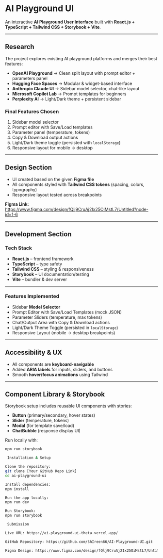 #  AI Playground UI  

An interactive **AI Playground User Interface** built with **React.js + TypeScript + Tailwind CSS + Storybook + Vite**.    

---

##  Research

The project explores existing AI playground platforms and merges their best features:  

- **OpenAI Playground** → Clean split layout with prompt editor + parameters panel  
- **Hugging Face Spaces** → Modular & widget-based interface  
- **Anthropic Claude UI** → Sidebar model selector, chat-like layout  
- **Microsoft Copilot Lab** → Prompt templates for beginners  
- **Perplexity AI** → Light/Dark theme + persistent sidebar  

###  Final Features Chosen
1. Sidebar model selector  
2. Prompt editor with Save/Load templates  
3. Parameter panel (temperature, tokens)  
4. Copy & Download output actions  
5. Light/Dark theme toggle (persisted with `localStorage`)  
6. Responsive layout for mobile → desktop  

---

##  Design Section

- UI created based on the given **Figma file**  
- All components styled with **Tailwind CSS tokens** (spacing, colors, typography)  
- Responsive layout tested across breakpoints  

 **Figma Link:** https://www.figma.com/design/fQlj9CruAj2Ix25OiMstL7/Untitled?node-id=1-6  

---

##  Development Section  

###  Tech Stack
- **React.js** – frontend framework  
- **TypeScript** – type safety  
- **Tailwind CSS** – styling & responsiveness  
- **Storybook** – UI documentation/testing  
- **Vite** – bundler & dev server  


---

###  Features Implemented
-  Sidebar **Model Selector**  
-  Prompt Editor with Save/Load Templates (mock JSON)  
-  Parameter Sliders (temperature, max tokens)  
-  Chat/Output Area with Copy & Download actions  
-  Light/Dark Theme Toggle (persisted in `localStorage`)  
-  Responsive Layout (mobile → desktop breakpoints)   

---

##  Accessibility & UX
- All components are **keyboard-navigable**  
- Added **ARIA labels** for inputs, sliders, and buttons  
- Smooth **hover/focus animations** using Tailwind

---

##  Component Library & Storybook
Storybook setup includes reusable UI components with stories:  

- **Button** (primary/secondary, hover states)  
- **Slider** (temperature, tokens)  
- **Modal** (for template save/load)  
- **ChatBubble** (response display UI)  

Run locally with:  
```bash
npm run storybook

 Installation & Setup

Clone the repository:
git clone [Your GitHub Repo Link]
cd ai-playground-ui

Install dependencies:
npm install

Run the app locally:
npm run dev

Run Storybook:
npm run storybook

 Submission

Live URL: https://ai-playground-ui-theta.vercel.app/

GitHub Repository: https://github.com/ShIreen66/AI-Playground-UI.git

Figma Design: https://www.figma.com/design/fQlj9CruAj2Ix25OiMstL7/Untitled?node-id=1-6&p=f&t=bItTvak9FG2d2ntl-0
